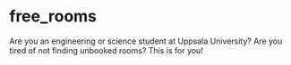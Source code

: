 # free_rooms
Are you an engineering or science student at Uppsala University? Are you tired of not finding unbooked rooms? This is for you!

